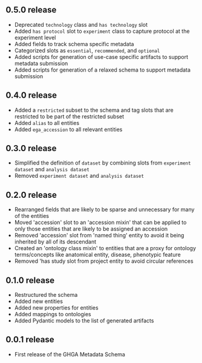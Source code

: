 ## 0.5.0 release

- Deprecated `technology` class and `has technology` slot
- Added `has protocol` slot to `experiment` class to capture protocol at the experiment level
- Added fields to track schema specific metadata
- Categorized slots as `essential`, `recommended`, and `optional`
- Added scripts for generation of use-case specific artifacts to support metadata submission
- Added scripts for generation of a relaxed schema to support metadata submission

## 0.4.0 release

- Added a `restricted` subset to the schema and tag slots that are
restricted to be part of the restricted subset
- Added `alias` to all entities
- Added `ega_accession` to all relevant entities

## 0.3.0 release

- Simplified the definition of `dataset` by combining slots from
`experiment dataset` and `analysis dataset`
- Removed `experiment dataset` and `analysis dataset`

## 0.2.0 release

- Rearranged fields that are likely to be sparse and unnecessary for
many of the entities
- Moved 'accession' slot to an 'accession mixin' that can be applied to only
those entities that are likely to be assigned an accession
- Removed 'accession' slot from 'named thing' entity to avoid it being inherited
by all of its descendant
- Created an 'ontology class mixin' to entities that are a proxy for ontology
terms/concepts like anatomical entity, disease, phenotypic feature
- Removed 'has study slot from project entity to avoid circular references

## 0.1.0 release

- Restructured the schema
- Added new entities
- Added new properties for entities
- Added mappings to ontologies
- Added Pydantic models to the list of generated artifacts
 

## 0.0.1 release

- First release of the GHGA Metadata Schema
